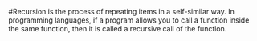 #Recursion is the process of repeating items in a self-similar way. In programming languages, if a program allows you to call a function inside the same function, then it is called a recursive call of the function.

